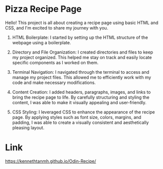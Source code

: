 # Pizza Recipe Page

Hello! This project is all about creating a recipe page using basic HTML and CSS, and I'm excited to share my journey with you.

1. HTML Boilerplate: I started by setting up the HTML structure of the webpage using a boilerplate.

2. Directory and File Organization: I created directories and files to keep my project organized. This helped me stay on track and easily locate specific components as I worked on them.

3. Terminal Navigation: I navigated through the terminal to access and manage my project files. This allowed me to efficiently work with my code and make necessary modifications.

4. Content Creation: I added headers, paragraphs, images, and links to bring the recipe page to life. By carefully structuring and styling the content, I was able to make it visually appealing and user-friendly.

5. CSS Styling: I leveraged CSS to enhance the appearance of the recipe page. By applying styles such as font size, colors, margins, and padding, I was able to create a visually consistent and aesthetically pleasing layout.

# Link 
https://kennethtanmh.github.io/Odin-Recipe/
